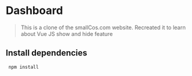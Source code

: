 # Dashboard

> This is a clone of the smallCos.com website. Recreated it to learn about Vue JS show and hide feature

## Install dependencies

```
 npm install
```

